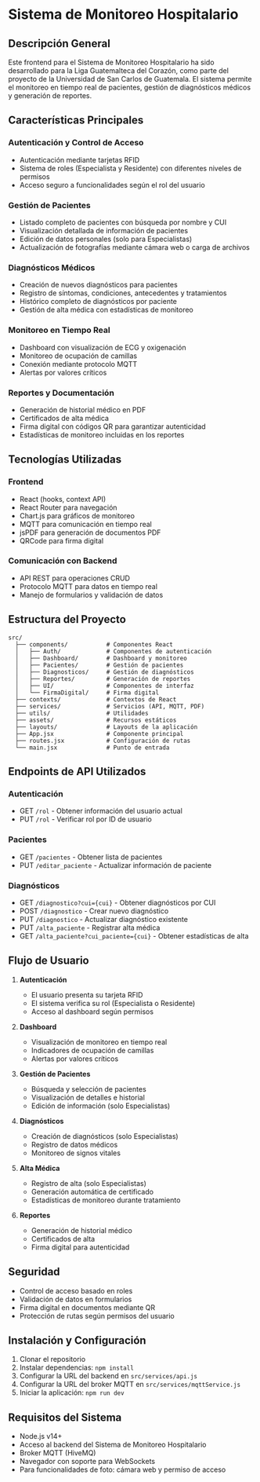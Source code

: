 # Sistema de Monitoreo Hospitalario

## Descripción General
Este frontend para el Sistema de Monitoreo Hospitalario ha sido desarrollado para la Liga Guatemalteca del Corazón, como parte del proyecto de la Universidad de San Carlos de Guatemala. El sistema permite el monitoreo en tiempo real de pacientes, gestión de diagnósticos médicos y generación de reportes.

## Características Principales

### Autenticación y Control de Acceso
- Autenticación mediante tarjetas RFID
- Sistema de roles (Especialista y Residente) con diferentes niveles de permisos
- Acceso seguro a funcionalidades según el rol del usuario

### Gestión de Pacientes
- Listado completo de pacientes con búsqueda por nombre y CUI
- Visualización detallada de información de pacientes
- Edición de datos personales (solo para Especialistas)
- Actualización de fotografías mediante cámara web o carga de archivos

### Diagnósticos Médicos
- Creación de nuevos diagnósticos para pacientes
- Registro de síntomas, condiciones, antecedentes y tratamientos
- Histórico completo de diagnósticos por paciente
- Gestión de alta médica con estadísticas de monitoreo

### Monitoreo en Tiempo Real
- Dashboard con visualización de ECG y oxigenación
- Monitoreo de ocupación de camillas
- Conexión mediante protocolo MQTT
- Alertas por valores críticos

### Reportes y Documentación
- Generación de historial médico en PDF
- Certificados de alta médica
- Firma digital con códigos QR para garantizar autenticidad
- Estadísticas de monitoreo incluidas en los reportes

## Tecnologías Utilizadas

### Frontend
- React (hooks, context API)
- React Router para navegación
- Chart.js para gráficos de monitoreo
- MQTT para comunicación en tiempo real
- jsPDF para generación de documentos PDF
- QRCode para firma digital

### Comunicación con Backend
- API REST para operaciones CRUD
- Protocolo MQTT para datos en tiempo real
- Manejo de formularios y validación de datos

## Estructura del Proyecto

```
src/
  ├── components/           # Componentes React
  │   ├── Auth/             # Componentes de autenticación
  │   ├── Dashboard/        # Dashboard y monitoreo
  │   ├── Pacientes/        # Gestión de pacientes
  │   ├── Diagnosticos/     # Gestión de diagnósticos
  │   ├── Reportes/         # Generación de reportes
  │   ├── UI/               # Componentes de interfaz
  │   └── FirmaDigital/     # Firma digital
  ├── contexts/             # Contextos de React
  ├── services/             # Servicios (API, MQTT, PDF)
  ├── utils/                # Utilidades
  ├── assets/               # Recursos estáticos
  ├── layouts/              # Layouts de la aplicación
  ├── App.jsx               # Componente principal
  ├── routes.jsx            # Configuración de rutas
  └── main.jsx              # Punto de entrada
```

## Endpoints de API Utilizados

### Autenticación
- GET `/rol` - Obtener información del usuario actual
- PUT `/rol` - Verificar rol por ID de usuario

### Pacientes
- GET `/pacientes` - Obtener lista de pacientes
- PUT `/editar_paciente` - Actualizar información de paciente

### Diagnósticos
- GET `/diagnostico?cui={cui}` - Obtener diagnósticos por CUI
- POST `/diagnostico` - Crear nuevo diagnóstico
- PUT `/diagnostico` - Actualizar diagnóstico existente
- PUT `/alta_paciente` - Registrar alta médica
- GET `/alta_paciente?cui_paciente={cui}` - Obtener estadísticas de alta

## Flujo de Usuario

1. **Autenticación**
   - El usuario presenta su tarjeta RFID
   - El sistema verifica su rol (Especialista o Residente)
   - Acceso al dashboard según permisos

2. **Dashboard**
   - Visualización de monitoreo en tiempo real
   - Indicadores de ocupación de camillas
   - Alertas por valores críticos

3. **Gestión de Pacientes**
   - Búsqueda y selección de pacientes
   - Visualización de detalles e historial
   - Edición de información (solo Especialistas)

4. **Diagnósticos**
   - Creación de diagnósticos (solo Especialistas)
   - Registro de datos médicos
   - Monitoreo de signos vitales

5. **Alta Médica**
   - Registro de alta (solo Especialistas)
   - Generación automática de certificado
   - Estadísticas de monitoreo durante tratamiento

6. **Reportes**
   - Generación de historial médico
   - Certificados de alta
   - Firma digital para autenticidad

## Seguridad

- Control de acceso basado en roles
- Validación de datos en formularios
- Firma digital en documentos mediante QR
- Protección de rutas según permisos del usuario

## Instalación y Configuración

1. Clonar el repositorio
2. Instalar dependencias: `npm install`
3. Configurar la URL del backend en `src/services/api.js`
4. Configurar la URL del broker MQTT en `src/services/mqttService.js`
5. Iniciar la aplicación: `npm run dev`

## Requisitos del Sistema

- Node.js v14+
- Acceso al backend del Sistema de Monitoreo Hospitalario
- Broker MQTT (HiveMQ)
- Navegador con soporte para WebSockets
- Para funcionalidades de foto: cámara web y permiso de acceso